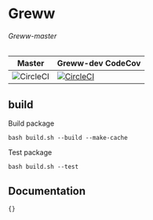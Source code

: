 # Greww


###### Greww-master
| Master | Greww-dev CodeCov |
| --- | --- |
| ![CircleCI](https://circleci.com/gh/iallabs/greww.svg?style=svg&circle-token=6748a7f07d64bb2ee72cbe7201d4ce7106ec5bc9) |[![CircleCI](https://circleci.com/gh/iallabs/greww/tree/greww-dev.svg?style=svg&circle-token=6748a7f07d64bb2ee72cbe7201d4ce7106ec5bc9)](https://circleci.com/gh/iallabs/greww/tree/greww-dev) | [![codecov](https://codecov.io/gh/iallabs/greww/branch/master/graph/badge.svg?token=qiUtFFz1Ei)](https://codecov.io/gh/iallabs/greww) |


## build

Build package
```
bash build.sh --build --make-cache
```

Test package
```
bash build.sh --test
```

## Documentation

```
{}
```
